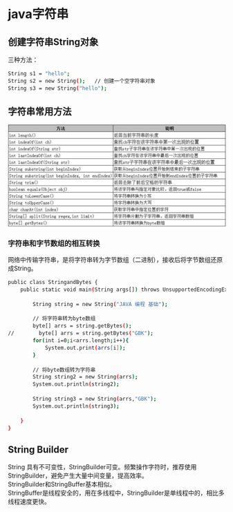 # java字符串

## 创建字符串String对象
三种方法：  

```bash
String s1 = "hello";
String s2 = new String();   // 创建一个空字符串对象
String s3 = new String("hello");
```
## 字符串常用方法
![](java_imgs/java_string_function.png)  

### 字符串和字节数组的相互转换

网络中传输字符串，是将字符串转为字节数组（二进制），接收后将字节数组还原成String。  

```bash
public class StringandBytes {
    public static void main(String args[]) throws UnsupportedEncodingException {

        String string = new String("JAVA 编程 基础");

        // 将字符串转为byte数组
        byte[] arrs = string.getBytes();
//        byte[] arrs = string.getBytes("GBK");
        for(int i=0;i<arrs.length;i++){
            System.out.print(arrs[i]);
        }
        
        // 将byte数组转为字符串
        String string2 = new String(arrs);
        System.out.println(string2);

        String string3 = new String(arrs,"GBK");
        System.out.println(string3);

    }
}

```


## String Builder
String 具有不可变性，StringBuilder可变。频繁操作字符时，推荐使用StringBuilder，避免产生大量中间变量，提高效率。  
StringBuilder和StringBuffer基本相似。  
StringBuffer是线程安全的，用在多线程中，StringBuilder是单线程中的，相比多线程速度更快。  
